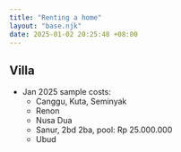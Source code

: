 ```yaml
---
title: "Renting a home"
layout: "base.njk"
date: 2025-01-02 20:25:48 +08:00
---
```

## Villa
- Jan 2025 sample costs:
    - Canggu, Kuta, Seminyak
    - Renon
    - Nusa Dua
    - Sanur, 2bd 2ba, pool: Rp 25.000.000 
    - Ubud
